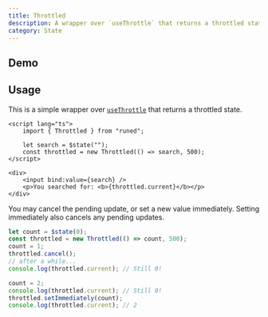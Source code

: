 ```yaml
---
title: Throttled
description: A wrapper over `useThrottle` that returns a throttled state.
category: State
---
```


<script>
import Demo from '$lib/components/demos/throttled.svelte';
</script>

## Demo

<Demo />

## Usage

This is a simple wrapper over [`useThrottle`](https://runed.dev/docs/utilities/use-throttle) that
returns a throttled state.

```svelte
<script lang="ts">
	import { Throttled } from "runed";

	let search = $state("");
	const throttled = new Throttled(() => search, 500);
</script>

<div>
	<input bind:value={search} />
	<p>You searched for: <b>{throttled.current}</b></p>
</div>
```

You may cancel the pending update, or set a new value immediately. Setting immediately also cancels
any pending updates.

```ts
let count = $state(0);
const throttled = new Throttled(() => count, 500);
count = 1;
throttled.cancel();
// after a while...
console.log(throttled.current); // Still 0!

count = 2;
console.log(throttled.current); // Still 0!
throttled.setImmediately(count);
console.log(throttled.current); // 2
```
